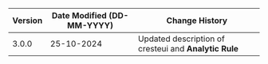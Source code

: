 | **Version** | **Date Modified (DD-MM-YYYY)** | **Change History**                                                       |
|-------------|--------------------------------|--------------------------------------------------------------------------|   
| 3.0.0       | 25-10-2024                     | Updated description of cresteui and **Analytic Rule**					  |